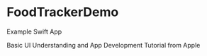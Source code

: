 # FoodTrackerDemo
Example Swift App

Basic UI Understanding and App Development Tutorial from Apple
